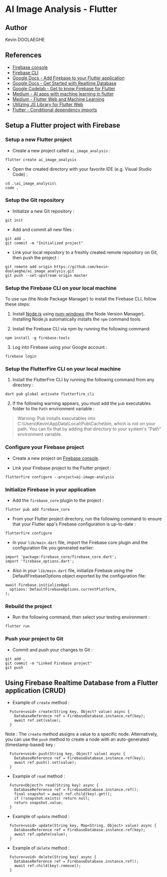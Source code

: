# AI Image Analysis - Flutter

## Author

Kevin DOOLAEGHE

## References

* [Firebase console](https://console.firebase.google.com/u/0/?pli=1)
* [Firebase CLI](https://firebase.google.com/docs/cli#setup_update_cli)
* [Google Docs - Add Firebase to your Flutter application](https://firebase.google.com/docs/flutter/setup?platform=ios)
* [Google Docs - Get Started with Realtime Database](https://firebase.google.com/docs/database/flutter/start)
* [Google Codelab - Get to know Firebase for Flutter](https://firebase.google.com/codelabs/firebase-get-to-know-flutter#0)
* [Medium - AI apps with machine learning in flutter](https://medium.com/@tendallas/ai-apps-with-machine-learning-in-flutter-7927fb2410b9)
* [Medium - Flutter Web and Machine Learning](https://medium.com/codechai/flutter-web-and-machine-learning-64ab1f315001)
* [Utilizing JS Library for Flutter Web](https://blog.stackademic.com/utilizing-js-library-for-flutter-web-c683c590927f)
* [Flutter - Conditional dependency imports](https://github.com/simolus3/drift/issues/658#issuecomment-648938968)

## Setup a Flutter project with Firebase

### Setup a new Flutter project

* Create a new project called `ai_image_analysis` :

```
flutter create ai_image_analysis
```

* Open the created directory with your favorite IDE (e.g. Visual Studio Code) :

```
cd .\ai_image_analysis\
code .
```

### Setup the Git repository

* Initialize a new Git repository :

```
git init
```

* Add and commit all new files :

```
git add .
git commit -m "Initialized project"
```

* Link your local repository to a freshly created remote repository on Git, then push the project :

```
git remote add origin https://github.com/kevin-doolaeghe/ai_image_analysis.git
git push --set-upstream origin master
```

### Setup the Firebase CLI on your local machine

To use `npm` (the Node Package Manager) to install the Firebase CLI, follow these steps:

1. Install [Node.js](https://www.nodejs.org/) using [nvm-windows](https://github.com/coreybutler/nvm-windows) (the Node Version Manager). Installing Node.js automatically installs the `npm` command tools.

2. Install the Firebase CLI via npm by running the following command:

```
npm install -g firebase-tools
```

3. Log into Firebase using your Google account :

```
firebase login
```

### Setup the FlutterFire CLI on your local machine

1. Install the FlutterFire CLI by running the following command from any directory :

```
dart pub global activate flutterfire_cli
```

2. If the following warning appears, you must add the `pub` executables folder to the `Path` environment variable :

> Warning: Pub installs executables into C:\Users\Kevin\AppData\Local\Pub\Cache\bin, which is not on your path.
> You can fix that by adding that directory to your system's "Path" environment variable.

### Configure your Firebase project 

* Create a new project on [Firebase console](https://console.firebase.google.com/u/0/?pli=1).

* Link your Firebase project to the Flutter project :

```
flutterfire configure --project=ai-image-analysis
```

### Initialize Firebase in your application

* Add the `firebase_core` plugin to the project :

```
flutter pub add firebase_core
```

* From your Flutter project directory, run the following command to ensure that your Flutter app's Firebase configuration is up-to-date :

```
flutterfire configure
```

* In your `lib/main.dart` file, import the Firebase core plugin and the configuration file you generated earlier:

```
import 'package:firebase_core/firebase_core.dart';
import 'firebase_options.dart';
```

* Also in your `lib/main.dart` file, initialize Firebase using the DefaultFirebaseOptions object exported by the configuration file:

```
await Firebase.initializeApp(
  options: DefaultFirebaseOptions.currentPlatform,
);
```

### Rebuild the project

* Run the following command, then select your testing environment :

```
flutter run
```

### Push your project to Git

* Commit and push your changes to Git :

```
git add .
git commit -m "Linked Firebase project"
git push
```

## Using Firebase Realtime Database from a Flutter application (CRUD)

* Example of `create` method :

```
  Future<void> create(String key, Object? value) async {
    DatabaseReference ref = FirebaseDatabase.instance.ref(key);
    await ref.set(value);
  }
```

Note : The `create` method assigns a value to a specific node. Alternatively, you can use the `push` method to create a node with an auto-generated (timestamp-based) key :

```
  Future<void> push(String key, Object? value) async {
    DatabaseReference ref = FirebaseDatabase.instance.ref(key);
    await ref.push().set(value);
  }
```

* Example of `read` method :

```
  Future<Object?> read(String key) async {
    DatabaseReference ref = FirebaseDatabase.instance.ref();
    final snapshot = await ref.child(key).get();
    if (!snapshot.exists) return null;
    return snapshot.value;
  }
```

* Example of `update` method :

```
  Future<void> update(String key, Map<String, Object> value) async {
    DatabaseReference ref = FirebaseDatabase.instance.ref(key);
    await ref.update(value);
  }
```

* Example of `delete` method :

```
  Future<void> delete(String key) async {
    DatabaseReference ref = FirebaseDatabase.instance.ref();
    await ref.child(key).remove();
  }
```
